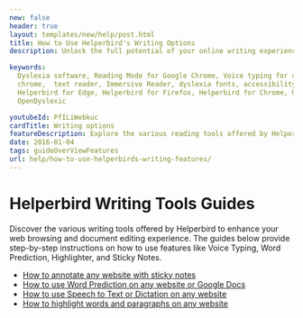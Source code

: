 ```yaml
---
new: false
header: true
layout: templates/new/help/post.html
title: How to Use Helperbird's Writing Options
description: Unlock the full potential of your online writing experience with Helperbird's comprehensive guides. Explore step-by-step instructions on using Voice Typing, Word Prediction, Highlighter, and Sticky Notes features to make web browsing and document editing more accessible and efficient. Learn how to leverage these tools to effortlessly annotate, dictate, and customize text on any website or Google Docs.

keywords:
  Dyslexia software, Reading Mode for Google Chrome, Voice typing for chrome, Text to speech for
  chrome,  text reader, Immersive Reader, dyslexia fonts, accessibility software, dyslexia software,
  Helperbird for Edge, Helperbird for Firefox, Helperbird for Chrome, Opendyslexic for Chrome,
  OpenDyslexic

youtubeId: PfILiWebkuc
cardTitle: Writing options
featureDescription: Explore the various reading tools offered by Helperbird to enhance your browsing experience.
date: 2016-01-04
tags: guideOverViewFeatures
url: help/how-to-use-helperbirds-writing-features/
---
```


# Helperbird Writing Tools Guides

Discover the various writing tools offered by Helperbird to enhance your web browsing and document editing experience. The guides below provide step-by-step instructions on how to use features like Voice Typing, Word Prediction, Highlighter, and Sticky Notes.

- [How to annotate any website with sticky notes](https://www.helperbird.com/help/how-to-annotate-any-website-with-sticky-notes/)
- [How to use Word Prediction on any website or Google Docs](https://www.helperbird.com/help/how-to-use-word-prediction-on-any-website-or-google-docs/)
- [How to use Speech to Text or Dictation on any website](https://www.helperbird.com/help/how-to-use-speech-to-text-or-dictation-on-any-website/)
- [How to highlight words and paragraphs on any website](https://www.helperbird.com/help/how-to-highlight-words-and-paragraphs-on-any-website/)
